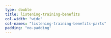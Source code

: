 ```yaml
---
type: double
title: listening-training-benefits
col-width: "wide"
col-names: "listening-training-benefits-parts"
padding: "no-padding"
---
```


